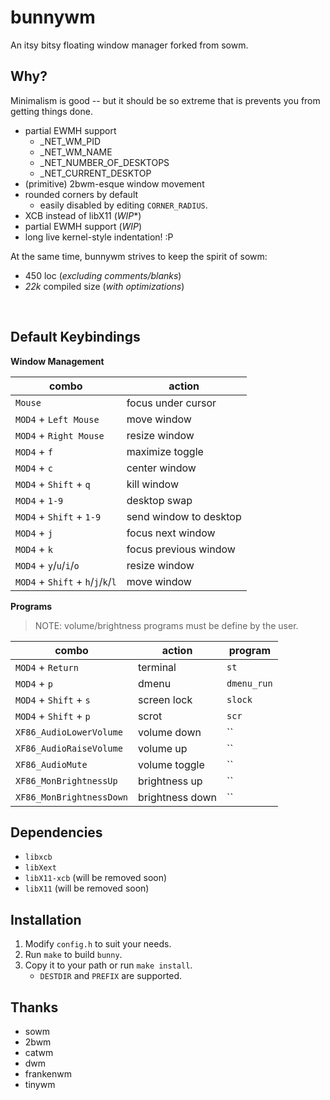 # bunnywm

An itsy bitsy floating window manager forked from sowm.

## Why?
Minimalism is good -- but it should be so extreme that is prevents you
from getting things done.

- partial EWMH support
	- \_NET\_WM\_PID
	- \_NET\_WM\_NAME
	- \_NET\_NUMBER\_OF\_DESKTOPS
	- \_NET\_CURRENT\_DESKTOP
- (primitive) 2bwm-esque window movement
- rounded corners by default
	- easily disabled by editing `CORNER_RADIUS`.
- XCB instead of libX11 (*WIP**)
- partial EWMH support (*WIP*)
- long live kernel-style indentation! :P

At the same time, bunnywm strives to keep the spirit of sowm:
- 450 loc (*excluding comments/blanks*)
- *22k* compiled size (*with optimizations*)

<br>

## Default Keybindings

**Window Management**

| combo                              | action                 |
| ---------------------------------- | -----------------------|
| `Mouse`                            | focus under cursor     |
| `MOD4` + `Left Mouse`              | move window            |
| `MOD4` + `Right Mouse`             | resize window          |
| `MOD4` + `f`                       | maximize toggle        |
| `MOD4` + `c`                       | center window          |
| `MOD4` + `Shift` + `q`             | kill window            |
| `MOD4` + `1-9`                     | desktop swap           |
| `MOD4` + `Shift` + `1-9`           | send window to desktop |
| `MOD4` + `j`                       | focus next window      |
| `MOD4` + `k`                       | focus previous window  |
| `MOD4` + `y`/`u`/`i`/`o`           | resize window          |
| `MOD4` + `Shift` + `h`/`j`/`k`/`l` | move window    |

**Programs**

> NOTE: volume/brightness programs must be define by the user.

| combo                    | action           | program        |
| ------------------------ | ---------------- | -------------- |
| `MOD4` + `Return`        | terminal         | `st`           |
| `MOD4` + `p`             | dmenu            | `dmenu_run`    |
| `MOD4` + `Shift` + `s`   | screen lock      | `slock`        |
| `MOD4` + `Shift` + `p`   | scrot            | `scr`          |
| `XF86_AudioLowerVolume`  | volume down      | ``             |
| `XF86_AudioRaiseVolume`  | volume up        | ``             |
| `XF86_AudioMute`         | volume toggle    | ``             |
| `XF86_MonBrightnessUp`   | brightness up    | ``             |
| `XF86_MonBrightnessDown` | brightness down  | ``             |


## Dependencies

- `libxcb`
- `libXext`
- `libX11-xcb` (will be removed soon)
- `libX11` (will be removed soon)


## Installation

1) Modify `config.h` to suit your needs.
2) Run `make` to build `bunny`.
3) Copy it to your path or run `make install`.
    - `DESTDIR` and `PREFIX` are supported.


## Thanks

- sowm
- 2bwm
- catwm
- dwm
- frankenwm
- tinywm
